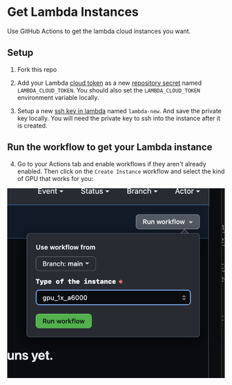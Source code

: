# Get Lambda Instances

Use GitHub Actions to get the lambda cloud instances you want.

## Setup

1. Fork this repo

2. Add your Lambda [cloud token](https://cloud.lambdalabs.com/api-keys) as a new [repository secret](https://github.com/hamelsmu/get-lambda/settings/secrets/actions) named `LAMBDA_CLOUD_TOKEN`.  You should also set the `LAMBDA_CLOUD_TOKEN` environment variable locally.

3. Setup a new [ssh key in lambda](https://cloud.lambdalabs.com/ssh-keys) named `lambda-new`.  And save the private key locally. You will need the private key to ssh into the instance after it is created.

## Run the workflow to get your Lambda instance

4. Go to your Actions tab and enable workflows if they aren't already enabled.  Then click on the `Create Instance` workflow and select the kind of GPU that works for you:

![](2023-08-24-23-28-01.png)







